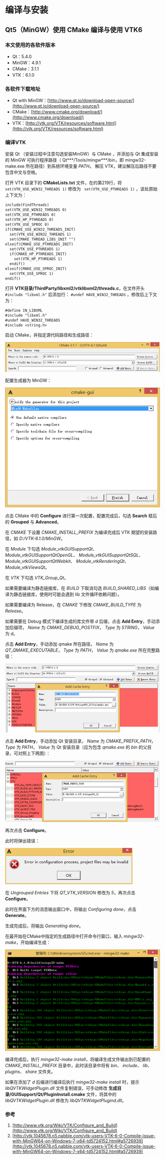 # 编译与安装

## Qt5（MinGW）使用 CMake 编译与使用 VTK6

### 本文使用的各软件版本
* Qt：5.4.0
* MinGW：4.9.1
* CMake：3.1.1
* VTK：6.1.0

### 各软件下载地址
* Qt with MinGW：[http://www.qt.io/download-open-source/](http://www.qt.io/download-open-source/)
* CMake：[http://www.cmake.org/download/](http://www.cmake.org/download/)
* VTK：[http://vtk.org/VTK/resources/software.html](http://vtk.org/VTK/resources/software.html)

### 编译VTK
安装 Qt （安装过程中注意勾选安装MinGW）与 CMake ，并添加与 Qt 集成安装的 MinGW 可执行程序路径（ Qt\*\*\*/Tools/mingw\*\*\*/bin，即 mingw32-make.exe 所在路径）到系统环境变量 *PATH*。
解压 VTK，建议解压后路径不要包含中文与空格。

打开 VTK 目录下的 **CMakeLists.txt** 文件，在约第219行，将 ```
set(VTK_USE_WIN32_THREADS 1)```
 修改为 ```
set(VTK_USE_PTHREADS 1)```
，该处原始上下文为：
```
include(FindThreads)
set(VTK_USE_WIN32_THREADS 0)
set(VTK_USE_PTHREADS 0)
set(VTK_HP_PTHREADS 0)
set(VTK_USE_SPROC 0)
if(CMAKE_USE_WIN32_THREADS_INIT)
  set(VTK_USE_WIN32_THREADS 1)
  set(CMAKE_THREAD_LIBS_INIT "")
elseif(CMAKE_USE_PTHREADS_INIT)
  set(VTK_USE_PTHREADS 1)
  if(CMAKE_HP_PTHREADS_INIT)
    set(VTK_HP_PTHREADS 1)
  endif()
elseif(CMAKE_USE_SPROC_INIT)
  set(VTK_USE_SPROC 1)
endif()
```

打开 **VTK目录/ThirdParty/libxml2/vtklibxml2/threads.c**，在文件开头 ```#include "libxml.h"```
 后添加行： ```#undef HAVE_WIN32_THREADS```
，修改后上下文为：
```
#define IN_LIBXML
#include "libxml.h"
#undef HAVE_WIN32_THREADS
#include <string.h>
```

启动 CMake，并指定源代码路径和生成路径：

![指定源代码与生成路径](../_images/getting_started/source_build_path.png)

配置生成器为 MinGW：

![配置生成器](../_images/getting_started/generator_mingw.png)

点击 CMake 中的 **Configure** 进行第一次配置，配置完成后，勾选 **Search** 框后的 **Grouped** 与 **Advanced**。

在 *CMAKE* 下设置 *CMAKE_INSTALL_PREFIX* 为编译完成后 VTK 期望的安装路径，如 *D:/VTK-6.1.0/MinGW*。

在 *Module* 下勾选 *Module_vtkGUISupportQt*、 *Module_vtkGUISupportQtOpenGL*、 *Module_vtkGUISupportQtSQL*、 *Module_vtkGUISupportQtWebkit*、 *Module_vtkRenderingQt*、 *Module_vtkViewsQt*。

在 *VTK* 下勾选 *VTK_Group_Qt*。

如果需要编译为静态链接库，在 *BUILD* 下取消勾选 *BUILD_SHARED_LIBS*（如编译为静态链接库，使用时可能会遇到 lib 文件循环依赖问题）。

如果需要编译为 Release，在 *CMAKE* 下修改 *CMAKE_BUILD_TYPE* 为 *Release*。

如果需要在 Debug 模式下编译生成的库文件带 *d* 后缀，点击 **Add Entry**，手动添加后缀项， *Name* 为 *CMAKE_DEBUG_POSTFIX*， *Type* 为 *STRING*， *Value* 为 *d*。

点击 **Add Entry**，手动添加 qmake 所在路径， *Name* 为 *QT_QMAKE_EXECUTABLE*， *Type* 为 *PATH*， *Value* 为 *qmake.exe* 所在完整路径：

![设置QT_QMAKE_EXECUTABLE](../_images/getting_started/QT_QMAKE_EXECUTABLE.png)

点击 **Add Entry**，手动添加 Qt 安装目录， *Name* 为 *CMAKE_PREFIX_PATH*， *Type* 为 *PATH*， *Value* 为 Qt 安装目录（应为包含 *qmake.exe* 的 *bin* 的父目录，可对照上下两图）：

![设置CMAKE_PREFIX_PATH](../_images/getting_started/CMAKE_PREFIX_PATH.png)

再次点击 **Configure**。

此时将弹出错误：

![Qt版本配置错误](../_images/getting_started/qt-version-error.png)

在 *Ungrouped Entries* 下将 *QT_VTK_VERSION* 修改为 *5*，再次点击 **Configure**。

此时在界面下方的消息输出窗口中，将输出 *Configuring done*，点击 **Generate**。

生成完成后，将输出 *Generating done*。

在最开始在CMake中指定的生成路径中打开命令行窗口，输入 *mingw32-make*，开始编译生成：

![开始编辑生成](../_images/getting_started/mingw32-make.png)

编译完成后，执行 *mingw32-make install*，将编译生成文件输出到已配置的 *CMAKE_INSTALL_PREFIX* 目录中，此时该目录中将有 *bin*、 *include*、 *lib*、 *plugins*、 *share* 文件夹。

如果在添加了 *d* 后缀进行编译后执行 *mingw32-make install* 时，提示 *libQVTKWidgetPlugin.dll* 文件复制错误，可手动修改 **生成目录/GUISupport/Qt/PluginInstall.cmake** 文件，将其中的 *libQVTKWidgetPlugin.dll* 修改为 *libQVTKWidgetPlugind.dll*。

### 参考

1. [http://www.vtk.org/Wiki/VTK/Configure_and_Build](http://www.vtk.org/Wiki/VTK/Configure_and_Build)
2. [http://vtk.1045678.n5.nabble.com/vtk-users-VTK-6-0-Compile-issue-with-MinGW64-on-Windows-7-x64-td5724152.html#a5726939](http://vtk.1045678.n5.nabble.com/vtk-users-VTK-6-0-Compile-issue-with-MinGW64-on-Windows-7-x64-td5724152.html#a5726939)
